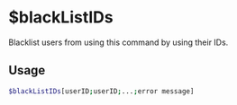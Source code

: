 # $blackListIDs

Blacklist users from using this command by using their IDs.

## Usage

```bash
$blackListIDs[userID;userID;...;error message]
```

